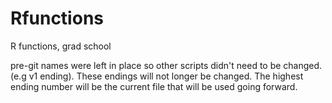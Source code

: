 # Rfunctions
R functions, grad school

pre-git names were left in place so other scripts didn't need to be changed. (e.g v1 ending). These endings will not longer be changed. The highest ending number will be the current file that will be used going forward. 
